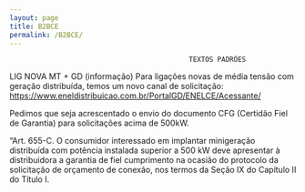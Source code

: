 ```yaml
---
layout: page
title: B2BCE
permalink: /B2BCE/
---
```


                                                TEXTOS PADRÕES 

LIG NOVA MT + GD (informação) 
Para ligações novas de média tensão com geração distribuída, temos um novo canal de solicitação: 
https://www.eneldistribuicao.com.br/PortalGD/ENELCE/Acessante/ 

Pedimos que seja acrescentado o envio do documento CFG (Certidão Fiel de Garantia) para solicitações acima de 500kW. 

“Art. 655-C. O consumidor interessado em implantar minigeração distribuída com potência instalada superior a 500 kW deve apresentar à distribuidora a garantia de fiel cumprimento na ocasião do protocolo da solicitação de orçamento de conexão, nos termos da Seção IX do Capítulo II do Título I. 
